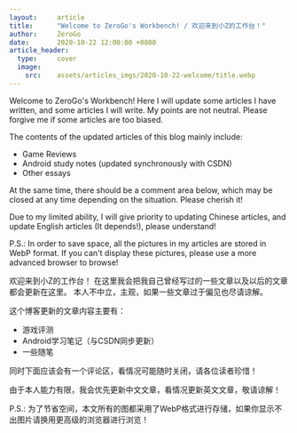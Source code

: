 ```yaml
---
layout:     article
title:      "Welcome to ZeroGo's Workbench! / 欢迎来到小Z的工作台！"
author:     ZeroGo
date:       2020-10-22 12:00:00 +0800
article_header:
  type:     cover
  image:
    src:    assets/articles_imgs/2020-10-22-welcome/title.webp
---
```

Welcome to ZeroGo's Workbench! Here I will update some articles I have written, and some articles I will write.
My points are not neutral. Please forgive me if some articles are too biased.

The contents of the updated articles of this blog mainly include:
- Game Reviews
- Android study notes (updated synchronously with CSDN)
- Other essays

At the same time, there should be a comment area below, which may be closed at any time depending on the situation. Please cherish it!

Due to my limited ability, I will give priority to updating Chinese articles, and update English articles (It depends!), please understand!

P.S.: In order to save space, all the pictures in my articles are stored in WebP format. If you can't display these pictures, please use a more advanced browser to browse!

欢迎来到小Z的工作台！
在这里我会把我自己曾经写过的一些文章以及以后的文章都会更新在这里。
本人不中立，主观，如果一些文章过于偏见也尽请谅解。

这个博客更新的文章内容主要有：
- 游戏评测
- Android学习笔记（与CSDN同步更新）
- 一些随笔

同时下面应该会有一个评论区，看情况可能随时关闭，请各位读者珍惜！

由于本人能力有限，我会优先更新中文文章，看情况更新英文文章，敬请谅解！

P.S.: 为了节省空间，本文所有的图都采用了WebP格式进行存储，如果你显示不出图片请换用更高级的浏览器进行浏览！
